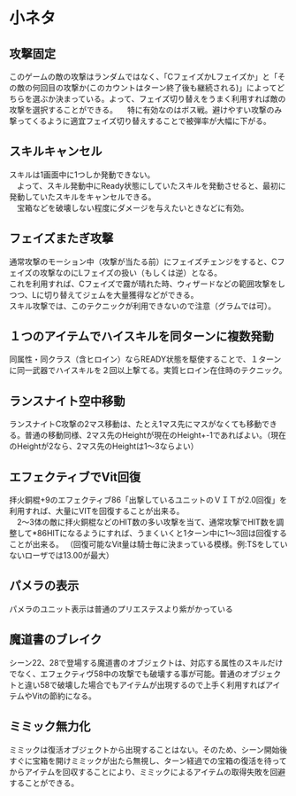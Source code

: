 # 小ネタ

## 攻撃固定 

このゲームの敵の攻撃はランダムではなく、「CフェイズかLフェイズか」と「その敵の何回目の攻撃か(このカウントはターン終了後も継続される)」によってどちらを選ぶか決まっている。よって、フェイズ切り替えをうまく利用すれば敵の攻撃を選択することができる。
　特に有効なのはボス戦。避けやすい攻撃のみ撃ってくるように適宜フェイズ切り替えすることで被弾率が大幅に下がる。

## スキルキャンセル 

スキルは1画面中に1つしか発動できない。  
　よって、スキル発動中にReady状態にしていたスキルを発動させると、最初に発動していたスキルをキャンセルできる。  
　宝箱などを破壊しない程度にダメージを与えたいときなどに有効。

## フェイズまたぎ攻撃 

通常攻撃のモーション中（攻撃が当たる前）にフェイズチェンジをすると、Cフェイズの攻撃なのにLフェイズの扱い（もしくは逆）となる。  
これを利用すれば、Cフェイズで霧が晴れた時、ウィザードなどの範囲攻撃をしつつ、Lに切り替えてジェムを大量獲得などができる。  
スキル攻撃では、このテクニックが利用できないので注意（グラムでは可）。

## １つのアイテムでハイスキルを同ターンに複数発動 

同属性・同クラス（含ヒロイン）ならREADY状態を駆使することで、１ターンに同一武器でハイスキルを２回以上撃てる。実質ヒロイン在住時のテクニック。

## ランスナイト空中移動 

ランスナイトC攻撃の2マス移動は、たとえ1マス先にマスがなくても移動できる。普通の移動同様、2マス先のHeightが現在のHeight+-1であればよい。（現在のHeightが2なら、2マス先のHeightは1～3ならよい）

## エフェクティブでVit回復 

拝火銅棍+9のエフェクティブ86「出撃しているユニットのＶＩＴが2.0回復」を利用すれば、大量にVITを回復することが出来る。  
　2～3体の敵に拝火銅棍などのHIT数の多い攻撃を当て、通常攻撃でHIT数を調整して*86HITになるようにすれば、うまくいくと1ターン中に1～3回は回復することが出来る。
（回復可能なVit量は騎士毎に決まっている模様。例:TSをしていないローザでは13.00が最大）

## パメラの表示 

パメラのユニット表示は普通のプリエステスより紫がかっている

## 魔道書のブレイク 

シーン22、28で登場する魔道書のオブジェクトは、対応する属性のスキルだけでなく、エフェクティヴ58中の攻撃でも破壊する事が可能。普通のオブジェクトと違い58で破壊した場合でもアイテムが出現するので上手く利用すればアイテムやVitの節約になる。

## ミミック無力化 

ミミックは復活オブジェクトから出現することはない。そのため、シーン開始後すぐに宝箱を開けミミックが出たら無視し、ターン経過での宝箱の復活を待ってからアイテムを回収することにより、ミミックによるアイテムの取得失敗を回避することができる。

